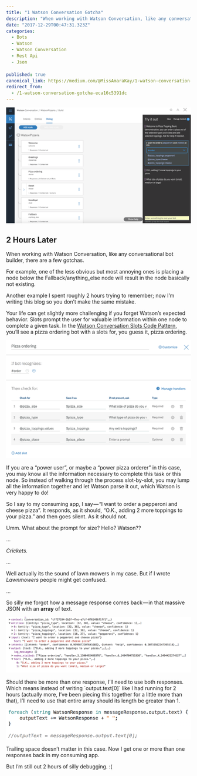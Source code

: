 ```yaml
---
title: "1 Watson Conversation Gotcha"
description: "When working with Watson Conversation, like any conversational bot builder, there are a few gotchas.  For example, one of the less obvious but most annoying ones is placing a node below the Fallback…"
date: "2017-12-29T00:47:31.323Z"
categories: 
  - Bots
  - Watson
  - Watson Conversation
  - Rest Api
  - Json

published: true
canonical_link: https://medium.com/@MissAmaraKay/1-watson-conversation-gotcha-eca16c5391dc
redirect_from:
  - /1-watson-conversation-gotcha-eca16c5391dc
---
```


![A slightly modified Watson Conversation Slots Code Pattern](./asset-1.png)

## 2 Hours Later

When working with Watson Conversation, like any conversational bot builder, there are a few gotchas.

For example, one of the less obvious but most annoying ones is placing a node below the Fallback/anything\_else node will result in the node basically not existing.

Another example I spent roughly 2 hours trying to remember; now I’m writing this blog so you don’t make the same mistake.

Your life can get slightly more challenging if you forget Watson’s expected behavior. Slots prompt the user for valuable information within one node to complete a given task. In the [Watson Conversation Slots Code Pattern](https://developer.ibm.com/code/patterns/assemble-a-pizza-ordering-chatbot-dialog/), you’ll see a pizza ordering bot with a slots for, you guess it, pizza ordering.

![Pizza Ordering Slots](./asset-2.png)

If you are a “power user”, or maybe a “power pizza orderer” in this case, you may know all the information necessary to complete this task or this node. So instead of walking through the process slot-by-slot, you may lump all the information together and let Watson parse it out, which Watson is very happy to do!

So I say to my consuming app, I say — “I want to order a pepperoni and cheese pizza”. It responds, as it should, “O.K., adding 2 more toppings to your pizza.” and then goes silent. As it should not.

Umm. What about the prompt for size? Hello? Watson??

…

_Crickets._

…

Well actually its the sound of lawn mowers in my case. But if I wrote _Lawnmowers_ people might get confused.

…

So silly me forgot how a message response comes back — in that massive JSON with an **array** of text.

![](./asset-3.png)

Should there be more than one response, I’ll need to use both responses. Which means instead of writing \`output.text\[0\]\` like I had running for 2 hours (actually more, I’ve been piecing this together for a little more than that), I’ll need to use that entire array should its length be greater than 1.

![Commented code will only give me the first response because that is how I wrote it to work](./asset-4.png)

Trailing space doesn’t matter in this case. Now I get one or more than one responses back in my consuming app.

But I’m still out 2 hours of silly debugging. :(

